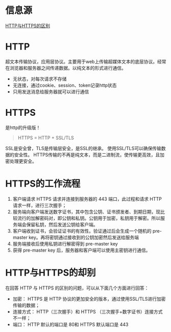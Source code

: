 # 信息源
[HTTP与HTTPS的区别](https://juejin.cn/post/7144400185731317768)

# HTTP
超文本传输协议，应用层协议。主要用于web上传输超媒体文本的底层协议。经常在浏览器和服务器之间传递数据。以纯文本的形式进行通信。
- 无状态，对每次请求不存储
- 无连接，通过cookie、session、token记录http状态
- 只用发送消息给服务器就可以进行通信

# HTTPS
是http的升级版！
> HTTPS  = HTTP + SSL/TLS

SSL是安全曾，TLS是传输层安全，是SSL的继承。
使用SSL/TLS可以确保传输数据的安全性。
HTTPS传输的不再是纯文本，而是二进制流，使传输更高效，且加密处理更安全。

# HTTPS的工作流程
1. 客户端请求 HTTPS 请求并连接到服务器的 443 端口，此过程和请求 HTTP 请求一样，进行三次握手；
2. 服务端向客户端发送数字证书，其中包含公钥、证书颁发者、到期日期，现比较流行的加解密码对，即公钥和私钥。公钥用于加密，私钥用于解密。所以服务端会保留私钥，然后发送公钥给客户端。
3. 客户端收到证书，会验证证书的有效性。验证通过后会生成一个随机的 pre-master key。再将密钥通过接收到的公钥加密然后发送给服务端
4. 服务端接收后使用私钥进行解密得到 pre-master key
5. 获得 pre-master key 后，服务器和客户端可以使用主密钥进行通信。

# HTTP与HTTPS的却别
在回答 HTTP 与 HTTPS 的区别的问题，可以从下面几个方面进行回答：

-   加密： HTTPS 是 HTTP 协议的更加安全的版本，通过使用SSL/TLS进行加密传输的数据；
-   连接方式： HTTP（三次握手）和 HTTPS （三次握手+数字证书）连接方式不一样；
-   端口： HTTP 默认的端口是 80和 HTTPS 默认端口是 443